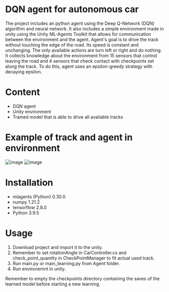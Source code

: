 # DQN agent for autonomous car
The project includes an python agent using the Deep Q-Network (DQN) algorithm and neural network. It also includes a simple environment made in unity using the Unity ML-Agents Toolkit that allows for communication between the environment and the agent. Agent's goal is to drive the track without touching the edge of the road. Its speed is constant and unchanging. The only available actions are turn left or right and do nothing. It collects knowledge about the environment from 15 sensors that control leaving the road and 4 sensors that check contact with checkpoints set along the track. To do this, agent uses an epsilon-greedy strategy with decaying epsilon.

# Content
- DQN agent
- Unity environment
- Trained model that is able to drive all available tracks

# Example of track and agent in environment
![image](https://github.com/Rafiid/DQN_autonomous_car/assets/79717572/5126bad2-54e6-4e78-ac2a-d3a22b7a4549)
![image](https://github.com/Rafiid/DQN_autonomous_car/assets/79717572/fa99c5cd-d80f-4092-bf4e-6519555a1496)



# Installation
- mlagents (Python) 0.30.0
- numpy 1.21.2
- tensorflow 2.8.0
- Python 3.9.5

# Usage
1. Download project and import it to the unity.
2. Remember to set rotationAngle in CarController.cs and check_point_quantity in CheckPointManager to fit actual used track.
3. Run main.py or main_learning.py from Agent folder.
4. Run environemnt in unity.

Remember to empty the checkpoints directory containing the saves of the learned model before starting a new learning.
